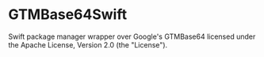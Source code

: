 # GTMBase64Swift

Swift package manager wrapper over Google's GTMBase64 licensed under the Apache License, Version 2.0 (the "License").
